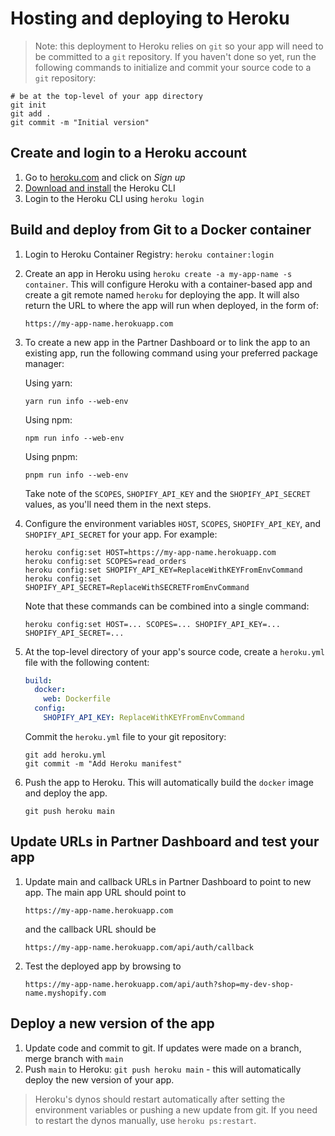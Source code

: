 # Hosting and deploying to Heroku

> Note: this deployment to Heroku relies on `git` so your app will need to be committed to a `git` repository. If you haven't done so yet, run the following commands to initialize and commit your source code to a `git` repository:

```shell
# be at the top-level of your app directory
git init
git add .
git commit -m "Initial version"
```

## Create and login to a Heroku account

1. Go to [heroku.com](https://heroku.com) and click on _Sign up_
1. [Download and install](https://devcenter.heroku.com/articles/heroku-cli#install-the-heroku-cli) the Heroku CLI
1. Login to the Heroku CLI using `heroku login`

## Build and deploy from Git to a Docker container

1. Login to Heroku Container Registry: `heroku container:login`
1. Create an app in Heroku using `heroku create -a my-app-name -s container`. This will configure Heroku with a container-based app and create a git remote named `heroku` for deploying the app. It will also return the URL to where the app will run when deployed, in the form of:

   ```text
   https://my-app-name.herokuapp.com
   ```

1. To create a new app in the Partner Dashboard or to link the app to an existing app, run the following command using your preferred package manager:

   Using yarn:

   ```shell
   yarn run info --web-env
   ```

   Using npm:

   ```shell
   npm run info --web-env
   ```

   Using pnpm:

   ```shell
   pnpm run info --web-env
   ```

   Take note of the `SCOPES`, `SHOPIFY_API_KEY` and the `SHOPIFY_API_SECRET` values, as you'll need them in the next steps.

1. Configure the environment variables `HOST`, `SCOPES`, `SHOPIFY_API_KEY`, and `SHOPIFY_API_SECRET` for your app. For example:

   ```shell
   heroku config:set HOST=https://my-app-name.herokuapp.com
   heroku config:set SCOPES=read_orders
   heroku config:set SHOPIFY_API_KEY=ReplaceWithKEYFromEnvCommand
   heroku config:set SHOPIFY_API_SECRET=ReplaceWithSECRETFromEnvCommand
   ```

   Note that these commands can be combined into a single command:

   ```shell
   heroku config:set HOST=... SCOPES=... SHOPIFY_API_KEY=... SHOPIFY_API_SECRET=...
   ```

1. At the top-level directory of your app's source code, create a `heroku.yml` file with the following content:

   ```yaml
   build:
     docker:
       web: Dockerfile
     config:
       SHOPIFY_API_KEY: ReplaceWithKEYFromEnvCommand
   ```

   Commit the `heroku.yml` file to your git repository:

   ```shell
   git add heroku.yml
   git commit -m "Add Heroku manifest"
   ```

1. Push the app to Heroku. This will automatically build the `docker` image and deploy the app.

   ```shell
   git push heroku main
   ```

## Update URLs in Partner Dashboard and test your app

1. Update main and callback URLs in Partner Dashboard to point to new app. The main app URL should point to

   ```text
   https://my-app-name.herokuapp.com
   ```

   and the callback URL should be

   ```text
   https://my-app-name.herokuapp.com/api/auth/callback
   ```

1. Test the deployed app by browsing to

   ```text
   https://my-app-name.herokuapp.com/api/auth?shop=my-dev-shop-name.myshopify.com
   ```

## Deploy a new version of the app

1. Update code and commit to git. If updates were made on a branch, merge branch with `main`
1. Push `main` to Heroku: `git push heroku main` - this will automatically deploy the new version of your app.

> Heroku's dynos should restart automatically after setting the environment variables or pushing a new update from git. If you need to restart the dynos manually, use `heroku ps:restart`.
